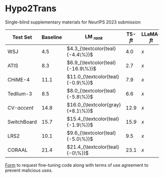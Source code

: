 # Hypo2Trans
Single-blind supplementary materials for NeurIPS 2023 submission

| Test   Set  | Baseline | LM $_{rank}$ | T5-${ft}$  | LLaMA-${ft}$ | T5-$LoRA$ | LLaMA-$LoRA$   | $o_{nb}$   | $o_{cp}$ |
|-------------|----------|---------|--------|-------|----------|-------|--------|------|
| WSJ         | $4.5$      | $4.3_{\textcolor{teal}{-4.4\%}}$     | $4.0$      | $x$     | $2.7_{-40.0\%}$      | $\textbf{2.2}_{\textcolor{teal}{-51.1\%}}$   | $4.1$    | $1.2$  |
| ATIS        | $8.3$      | $6.9_{\textcolor{teal}{-16.9\%}}$     | $2.7$    | $x$     | $\textbf{1.7}_{-79.5\%}$      | $1.9_{\textcolor{teal}{-77.1\%}}$   | $5.2$    | $1.1$  |
| CHiME-4     | $11.1$     | $11.0_{\textcolor{teal}{-0.9\%}}$      | $7.9$    | $x$     | $7.0_{-36.9\%}$        | $\textbf{6.6}_{\textcolor{teal}{-40.5\%}}$   | $9.1$    | $2.8$  |
| Tedlium-3   | $8.5$      | $8.0_{\textcolor{teal}{-5.8\%}}$       | $6.6$    | $x$     | $7.4_{-12.9\%}$      | $\textbf{4.6}_{\textcolor{teal}{-45.9\%}}$   | $3.0$      | $0.7$  |
| CV-$accent$   | $14.8$     | $16.0_{\textcolor{gray}{+8.1\%}}$      | $12.9$   | $x$     | $11.0_{-25.7\%}$       | $\textbf{11.0}_{\textcolor{teal}{-25.7\%}}$    | $11.4$   | $7.9$  |
| SwitchBoard | $15.7$     | $15.4_{\textcolor{teal}{-1.9\%}}$    | $15.9$   | $x$     | $14.9_{-5.1\%}$     | $\textbf{14.1}_{\textcolor{teal}{-10.2\%}}$  | $12.6$   | $4.2$  |
| LRS2        | $10.1$     | $9.6_{\textcolor{teal}{-5.0\%}}$     | $9.5$    | $x$     | $\textbf{6.6}_{-34.7\%}$      | $8.8_{\textcolor{teal}{-12.9\%}}$   | $6.9$    | $2.6$  |
| CORAAL      | $21.4$     | $21.4_{\textcolor{teal}{-0\%}}$    | $23.1$   | $x$    | $20.9_{-2.3\%}$     | $\textbf{19.2}_{\textcolor{teal}{-10.3\%}}$  | $21.8$   | $10.7$ |

[Form](https://forms.gle/8p4TVbZXbfHPtqaQA) to request fine-tuning code along with terms of use agreement to prevent malicious uses.
